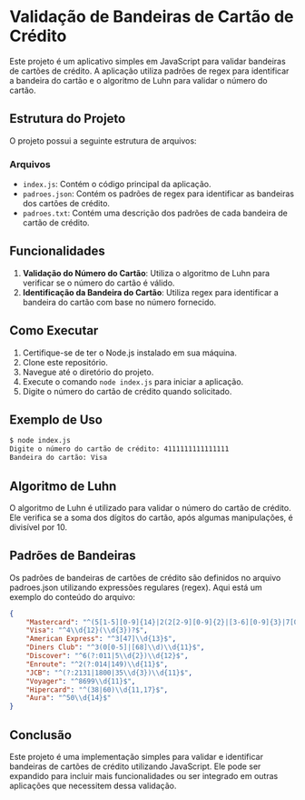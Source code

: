 <!-- Este arquivo foi gerado com a ajuda do GitHub Copilot -->

# Validação de Bandeiras de Cartão de Crédito

Este projeto é um aplicativo simples em JavaScript para validar bandeiras de cartões de crédito. A aplicação utiliza padrões de regex para identificar a bandeira do cartão e o algoritmo de Luhn para validar o número do cartão.

## Estrutura do Projeto

O projeto possui a seguinte estrutura de arquivos:

### Arquivos

- `index.js`: Contém o código principal da aplicação.
- `padroes.json`: Contém os padrões de regex para identificar as bandeiras dos cartões de crédito.
- `padroes.txt`: Contém uma descrição dos padrões de cada bandeira de cartão de crédito.

## Funcionalidades

1. **Validação do Número do Cartão**: Utiliza o algoritmo de Luhn para verificar se o número do cartão é válido.
2. **Identificação da Bandeira do Cartão**: Utiliza regex para identificar a bandeira do cartão com base no número fornecido.

## Como Executar

1. Certifique-se de ter o Node.js instalado em sua máquina.
2. Clone este repositório.
3. Navegue até o diretório do projeto.
4. Execute o comando `node index.js` para iniciar a aplicação.
5. Digite o número do cartão de crédito quando solicitado.

## Exemplo de Uso

```sh
$ node index.js
Digite o número do cartão de crédito: 4111111111111111
Bandeira do cartão: Visa
```

## Algoritmo de Luhn

O algoritmo de Luhn é utilizado para validar o número do cartão de crédito. Ele verifica se a soma dos dígitos do cartão, após algumas manipulações, é divisível por 10.

## Padrões de Bandeiras

Os padrões de bandeiras de cartões de crédito são definidos no arquivo padroes.json utilizando expressões regulares (regex). Aqui está um exemplo do conteúdo do arquivo:

```json
{
    "Mastercard": "^(5[1-5][0-9]{14}|2(2[2-9][0-9]{2}|[3-6][0-9]{3}|7[01][0-9]{2}|720)[0-9]{12})$",
    "Visa": "^4\\d{12}(\\d{3})?$",
    "American Express": "^3[47]\\d{13}$",
    "Diners Club": "^3(0[0-5]|[68]\\d)\\d{11}$",
    "Discover": "^6(?:011|5\\d{2})\\d{12}$",
    "Enroute": "^2(?:014|149)\\d{11}$",
    "JCB": "^(?:2131|1800|35\\d{3})\\d{11}$",
    "Voyager": "^8699\\d{11}$",
    "Hipercard": "^(38|60)\\d{11,17}$",
    "Aura": "^50\\d{14}$"
}
```

## Conclusão

Este projeto é uma implementação simples para validar e identificar bandeiras de cartões de crédito utilizando JavaScript. Ele pode ser expandido para incluir mais funcionalidades ou ser integrado em outras aplicações que necessitem dessa validação.
